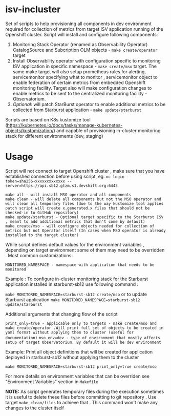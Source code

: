 # isv-incluster

Set of scripts to help provisioning all components in dev environment required for collection of metrics from target ISV application running of the Openshift cluster. Script will install and configure following components:

1. Monitoring Stack Operator (renamed as Observability Operator) CatalogSource and Subcription OLM objects -   `make create/operator` target
2. Install Observability operator  with configuration specific to monitoring ISV application in specific namespace  - `make create/mso` target. The same make target will also setup prometheus rules for alerting, servicemonitor specifying what to monitor , servicemonitor object to enable federation of certain metrics from embedded Openshift monitoring facility.  Target also will make configuration changes to enable metrics to be sent to the centralized monitoring facility - Observatorium. 
3. *Optional*: will patch StarBurst operator to enable additional metrics to be collected  from Starburst application - `make update/starburst`

Scripts are based on K8s kustomize tool (https://kubernetes.io/docs/tasks/manage-kubernetes-objects/kustomization/) and capable of provisioning in-cluster monitoring stack for different environments (dev, staging)

# Usage

Script will not connect to target Openshift cluster , make sure that you have established connection before using script, eg.
`oc login --token=sha256~xxxxxxxxxxxxx --server=https://api.sb12.gtzm.s1.devshift.org:6443`

```
make all - will install MSO operator and all components
make clean - will delete all components but not the MSO operator and will clean all temporary files (due to the way kustomize tool applies patch script will create x.generated.x files that should not be checked-in to GitHub repository)
make update/starburst - Optional target specific to the Starburst ISV , meant to add additional metrics that don't come by default)
make create/mso - will configure objects needed for collection of metrics but not Operator itself (In cases when MSO operator is already installed to the target cluster)
```
While script defines default values for the environment variables , depending on target environment some of them may need to be overridden . Most common customizations: 

`MONITORED_NAMESPACE - namespace with application that needs to be monitored`

Example : To configure in-cluster monitoring stack for the Starburst application installed in starburst-sb12 use following command : 

`make MONITORED_NAMESPACE=starburst-sb12 create/mso`
or to update Starburst application 
`make MONITORED_NAMESPACE=starburst-sb12 update/starburst`

Additional arguments that changing flow of the script 

`print_only=true - applicable only to targets - make create/mso and make create/operator .Will print full set of objects to be created in yaml format without applying them to cluster (useful for  documentation)`
`mso_env=dev - type of environment that mostly affects setup of target Observatorium. By default it will be dev environment`

Example: 
Print all object definitions that will be created for application deployed in starburst-sb12 without applying them to the cluster

`make MONITORED_NAMESPACE=starburst-sb12 print_only=true create/mso`

For more details on environment variables that can be overriden see "Environment Variables" section in `Makefile`

**NOTE:** As script generates temporary files during the execution sometimes it is useful to delete these files before committing to git repository . Use target `make clean/files`  to achieve that . This command won't make any changes to the cluster itself 